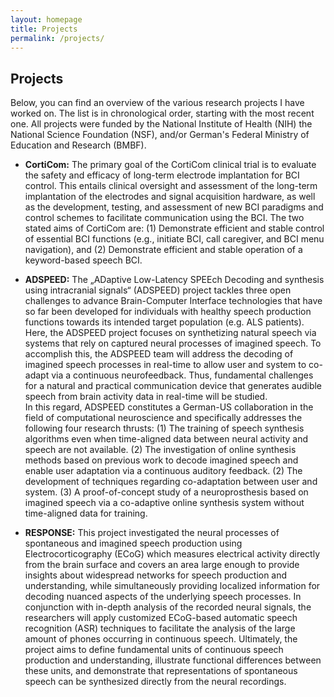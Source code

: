 ```yaml
---
layout: homepage
title: Projects
permalink: /projects/
---
```


## Projects

Below, you can find an overview of the various research projects I have worked on. The list is in chronological order, starting with the most recent one. All projects were funded by the National Institute of Health (NIH) the National Science Foundation (NSF), and/or German's Federal Ministry of Education and Research (BMBF).

- **CortiCom:** The primary goal of the CortiCom clinical trial is to evaluate the safety and efficacy of long-term electrode implantation for BCI control.  This entails clinical oversight and assessment of the long-term implantation of the electrodes and signal acquisition hardware, as well as the development, testing, and assessment of new BCI paradigms and control schemes to facilitate communication using the BCI. The two stated aims of CortiCom are: (1) Demonstrate efficient and stable control of essential BCI functions (e.g., initiate BCI, call caregiver, and BCI menu navigation), and (2) Demonstrate efficient and stable operation of a keyword-based speech BCI.

- **ADSPEED:** The „ADaptive Low-Latency SPEEch Decoding and synthesis using intracranial signals“ (ADSPEED) project tackles three open challenges to advance Brain-Computer Interface technologies that have so far been developed for individuals with healthy speech production functions towards its intended target population (e.g. ALS patients). Here, the ADSPEED project focuses on synthetizing natural speech via systems that rely on captured neural processes of imagined speech. To accomplish this, the ADSPEED team will address the decoding of imagined speech processes in real-time to allow user and system to co-adapt via a continuous neurofeedback. Thus, fundamental challenges for a natural and practical communication device that generates audible speech from brain activity data in real-time will be studied. <br> In this regard, ADSPEED constitutes a German-US collaboration in the field of computational neuroscience and specifically addresses the following four research thrusts: (1) The training of speech synthesis algorithms even when time-aligned data between neural activity and speech are not available. (2) The investigation of online synthesis methods based on previous work to decode imagined speech and enable user adaptation via a continuous auditory feedback. (2) The development of techniques regarding co-adaptation between user and system. (3) A proof-of-concept study of a neuroprosthesis based on imagined speech via a co-adaptive online synthesis system without time-aligned data for training.

- **RESPONSE:** This project investigated the neural processes of spontaneous and imagined speech production using Electrocorticography (ECoG) which measures electrical activity directly from the brain surface and covers an area large enough to provide insights about widespread networks for speech production and understanding, while simultaneously providing localized information for decoding nuanced aspects of the underlying speech processes. In conjunction with in-depth analysis of the recorded neural signals, the researchers will apply customized ECoG-based automatic speech recognition (ASR) techniques to facilitate the analysis of the large amount of phones occurring in continuous speech. Ultimately, the project aims to define fundamental units of continuous speech production and understanding, illustrate functional differences between these units, and demonstrate that representations of spontaneous speech can be synthesized directly from the neural recordings.
